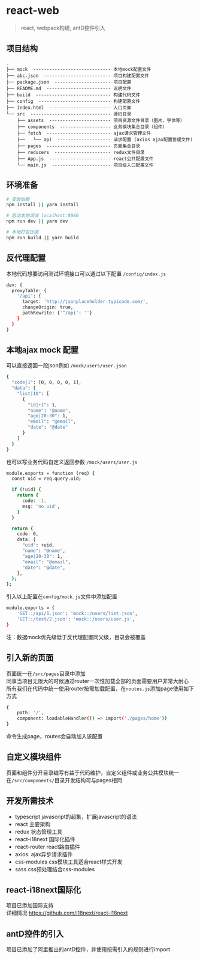 # react-web

> react, webpack构建, antD控件引入

## 项目结构 ##

```
.
├── mock  ----------------------------- 本地mock配置文件
├── abc.json  ------------------------- 项目构建配置文件
├── package.json  --------------------- 项目配置
├── README.md  ------------------------ 说明文件
├── build  ---------------------------- 构建代码文件
├── config  --------------------------- 构建配置文件
├── index.html  ----------------------- 入口页面
└── src  ------------------------------ 源码目录
    ├── assets  ----------------------- 项目资源文件目录（图片、字体等）
    ├── components  ------------------- 业务模块集合目录（组件）
    ├── fetch  ------------------------ ajax请求管理文件
    ├──   └── api  -------------------- 请求配置 (axios ajax配置管理文件)
    ├── pages  ------------------------ 页面集合目录
    ├── reducers  --------------------- redux文件目录
    ├── App.js  ----------------------- react公共配置文件
    └── main.js  ---------------------- 项目级入口配置文件
```

## 环境准备

``` bash
# 安装依赖
npm install || yarn install

# 启动本地调试 localhost:8080
npm run dev || yarn dev

# 本地打包压缩
npm run build || yarn build

```
## 反代理配置

本地代码想要访问测试环境接口可以通过以下配置
`/config/index.js` 
``` bash
dev: {
  proxyTable: {
    '/api': {
      target: 'http://jsonplaceholder.typicode.com/',
      changeOrigin: true,
      pathRewrite: {'^/api': ''}
    }
  }
}
```

## 本地ajax mock 配置

可以直接返回一段json例如
`/mock/users/user.json` 

``` bash
{
  "code|1": [0, 0, 0, 0, 1],
  "data": {
    "list|10": [
      {
        "id|+1": 1,
        "name": "@name",
        "age|20-30": 1,
        "email": "@email",
        "date": "@date"
      }
    ]
  }
}
```

也可以写业务代码自定义返回参数
`/mock/users/user.js` 

``` bash
module.exports = function (req) {
  const uid = req.query.uid;

  if (!uid) {
    return {
      code: -1,
      msg: 'no uid',
    }
  }

  return {
    code: 0,
    data: {
      "uid": +uid,
      "name": "@name",
      "age|20-30": 1,
      "email": "@email",
      "date": "@date",
    },
  };
};
```

引入以上配置在`config/mock.js`文件中添加配置
``` bash
module.exports = {
    'GET::/api/1.json': 'mock::/users/list.json',
    'GET::/test/2.json': 'mock::/users/user.js',
}
```
注：数据mock优先级低于反代理配置同父级，目录会被覆盖

## 引入新的页面

页面统一在`/src/pages`目录中添加<br/>
同事当项目无限大的时候通过router一次性加载全部的页面需要用户非常大耐心<br />
所有我们在代码中统一使用router按需加载配置，在`routes.js`添加page使用如下方式
``` bash
{
    path: '/',
    component: loadableHandler(() => import('./pages/home'))
}
```
命令生成page，routes会自动加入该配置

## 自定义模块组件

页面和组件分开目录编写有益于代码维护，自定义组件或业务公共模块统一在`/src/components/`目录开发结构可与pages相同

## 开发所需技术

* typescript      javascript的超集，扩展javascript的语法
* react           主要架构
* redux           状态管理工具
* react-i18next   国际化插件
* react-router    react路由插件
* axios           ajax异步请求插件   
* css-modules     css模块工具适合react样式开发
* sass            css预处理结合css-modules

## react-i18next国际化

项目已添加国际支持 <br/>
详细情况 https://github.com/i18next/react-i18next

## antD控件的引入

项目已添加了阿里推出的antD控件，并使用按需引入的规则进行import

``` bash


